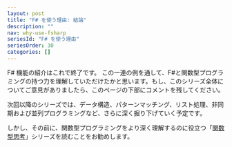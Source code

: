 ```yaml
---
layout: post
title: "F# を使う理由: 結論"
description: ""
nav: why-use-fsharp
seriesId: "F# を使う理由"
seriesOrder: 30
categories: []
---
```


F# 機能の紹介はこれで終了です。 この一連の例を通して、F#と関数型プログラミングの持つ力を理解していただけたかと思います。もし、このシリーズ全体についてご意見がありましたら、このページの下部にコメントを残してください。

次回以降のシリーズでは、データ構造、パターンマッチング、リスト処理、非同期および並列プログラミングなど、さらに深く掘り下げていく予定です。

しかし、その前に、関数型プログラミングをより深く理解するのに役立つ「[関数型思考](../series/thinking-functionally.md)」シリーズを読むことをお勧めします。

